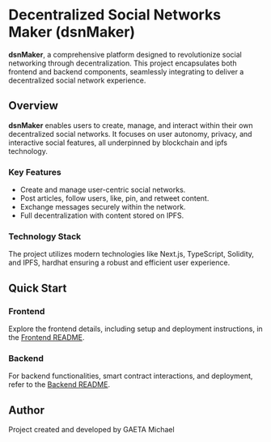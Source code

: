 # Decentralized Social Networks Maker (dsnMaker)

**dsnMaker**, a comprehensive platform designed to revolutionize social networking through decentralization. This project encapsulates both frontend and backend components, seamlessly integrating to deliver a decentralized social network experience.

## Overview

**dsnMaker** enables users to create, manage, and interact within their own decentralized social networks. It focuses on user autonomy, privacy, and interactive social features, all underpinned by blockchain and ipfs technology.

### Key Features

- Create and manage user-centric social networks.
- Post articles, follow users, like, pin, and retweet content.
- Exchange messages securely within the network.
- Full decentralization with content stored on IPFS.

### Technology Stack

The project utilizes modern technologies like Next.js, TypeScript, Solidity, and IPFS, hardhat ensuring a robust and efficient user experience.

## Quick Start

### Frontend

Explore the frontend details, including setup and deployment instructions, in the [Frontend README](https://github.com/wi2/social/tree/master/social-frontend).

### Backend

For backend functionalities, smart contract interactions, and deployment, refer to the [Backend README](https://github.com/wi2/social/tree/master/social-backend).

## Author

Project created and developed by GAETA Michael
